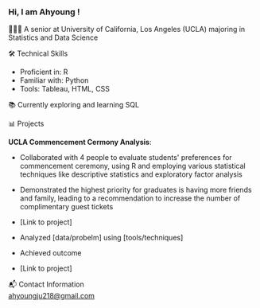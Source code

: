### Hi, I am Ahyoung !

👩🏻‍🎓 A senior at University of California, Los Angeles (UCLA) majoring in Statistics and Data Science  

🛠️ Technical Skills
  * Proficient in: R
  * Familiar with: Python
  * Tools: Tableau, HTML, CSS

📚 Currently exploring and learning SQL  

📊 Projects  

**UCLA Commencement Cermony Analysis**:  
 * Collaborated with 4 people to evaluate students' preferences for commencement ceremony, using R and employing various statistical techniques like descriptive statistics and exploratory factor analysis
 * Demonstrated the highest priority for graduates is having more friends and family, leading to a recommendation to increase the number of complimentary guest tickets
 * [Link to project]  


 * Analyzed [data/probelm] using [tools/techniques]
 * Achieved outcome
 * [Link to project]

📬 Contact Information  
ahyoungju218@gmail.com
